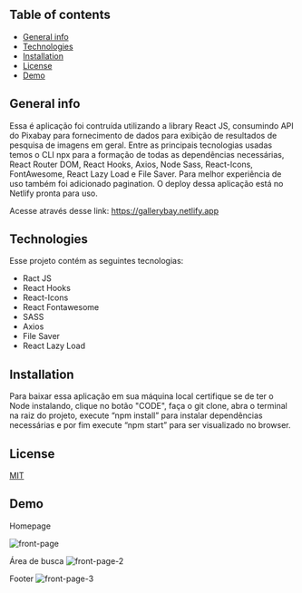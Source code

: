 

## Table of contents
* [General info](#general-info)
* [Technologies](#technologies)
* [Installation](#Installation)
* [License](#License)
* [Demo](#Demo)

## General info
Essa é aplicação foi contruída utilizando a library React JS, consumindo API do Pixabay para fornecimento de dados para exibição de resultados de pesquisa de imagens em geral.
Entre as principais tecnologias usadas temos o CLI npx para a formação de todas as dependências necessárias, React Router DOM, React Hooks, Axios, Node Sass, React-Icons, FontAwesome, React Lazy Load e File Saver. Para melhor experiência de uso também foi adicionado pagination.
O deploy dessa aplicação está no Netlify pronta para uso. 

 Acesse através desse link: https://gallerybay.netlify.app
	
## Technologies
Esse projeto contém as seguintes tecnologias:
* Ract JS 
* React Hooks
* React-Icons
* React Fontawesome
* SASS
* Axios
* File Saver
* React Lazy Load
	
## Installation
Para baixar essa aplicação em sua máquina local certifique se de ter o Node instalando, clique no botão "CODE",  faça o git clone, abra o terminal na raiz do projeto, execute “npm install” para instalar dependências necessárias e por fim execute “npm start” para ser visualizado no browser. 
 

## License
[MIT](https://choosealicense.com/licenses/mit/)


## Demo
Homepage

 ![front-page](https://user-images.githubusercontent.com/66249777/144848754-db69ad6a-c1a8-4055-ba96-799ac392e7bf.png)
 
 Área de busca
 ![front-page-2](https://user-images.githubusercontent.com/66249777/144848875-3a813ee1-06bb-4d75-b173-efa05882136a.png)
 
 Footer
 ![front-page-3](https://user-images.githubusercontent.com/66249777/144849012-e45eab08-8893-4534-b3f0-e2f2d744f469.png)
